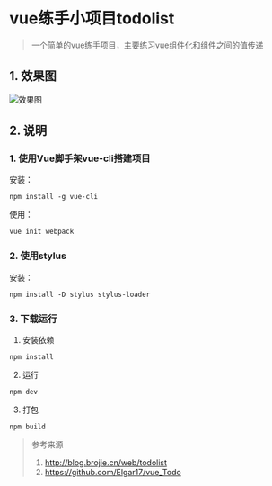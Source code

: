 # vue练手小项目todolist

> 一个简单的vue练手项目，主要练习vue组件化和组件之间的值传递

## 1. 效果图

![效果图](https://i.loli.net/2020/09/09/YMJCqDAG8etxBTs.png)


## 2. 说明


### 1. 使用Vue脚手架vue-cli搭建项目

安装：

```
npm install -g vue-cli
```

使用：

```
vue init webpack 
```

### 2. 使用stylus 

安装：

```
npm install -D stylus stylus-loader
```


### 3. 下载运行
1. 安装依赖
```
npm install 
```
2. 运行
```
npm dev
```
3. 打包
```
npm build
```


> 参考来源
> 1. http://blog.brojie.cn/web/todolist
> 2. https://github.com/Elgar17/vue_Todo